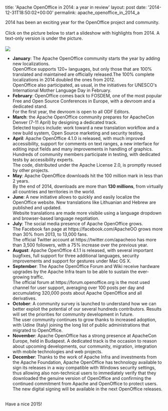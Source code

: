 title: 'Apache OpenOffice in 2014: a year in review'
layout: post
date: '2014-12-31T18:50:02+00:00'
permalink: apache_openoffice_in_2014_a

2014 has been an exciting year for the OpenOffice project and community.<br /><br />Click on the picture below to start a slideshow with highlights from 2014. A text-only version is under the picture.<br /><br /> <a href="http://cdn.knightlab.com/libs/timeline/latest/embed/index.html?source=0ApXDQB3bRocRdHd6OEVOeHVRTHBFQlc4RkJTSG1XSkE&amp;font=Bevan-PotanoSans&amp;maptype=toner&amp;lang=en&amp;height=650"><img src="http://people.apache.org/~pescetti/blog/2014-12-review/timeline.png" /></a><br /> 
  <ul> 
    <li><b>January</b>: The Apache OpenOffice community starts the year by adding new localizations.<br />OpenOffice supports 120+ languages, but only those that are 100% translated and maintained are officially released.The 100% complete localizations in 2014 doubled the ones from 2012.<br />OpenOffice also participated, as usual, in the initiatives for UNESCO's International Mother Language Day in February.</li> 
    <li><b>February</b>: OpenOffice comes back to FOSDEM, one of the most popular Free and Open Source Conferences in Europe, with a devroom and a dedicated stand.<br />For the first year, the devroom is open to all ODF Editors.</li> 
    <li><b>March</b>: the Apache OpenOffice community prepares for ApacheCon Denver (7-11 April) by designing a dedicated track.<br />Selected topics include: work toward a new translation workflow and a new build system, Open Source marketing and security testing.</li> 
    <li><b>April</b>: Apache OpenOffice 4.1.0 is released, with much improved accessibility, support for comments on text ranges, a new interface for editing input fields and many improvements in handling of graphics.<br />Hundreds of community members participate in testing, with dedicated tests by accessibility experts.<br />The code, distributed under the Apache License 2.0, is promptly reused by other projects.</li> 
    <li><b>May</b>: Apache OpenOffice downloads hit the 100 million mark in less than 2 years.<br />By the end of 2014, downloads are more than <b>130 millions</b>, from virtually all countries and territories in the world.</li> 
    <li><b>June</b>: A new initiative allows to quickly and easily localize the OpenOffice website. New translations like Lithuanian and Hebrew are published and updated.<br />Website translations are made more visibile using a language dropdown and browser-based language negotiation.</li> 
    <li><b>July</b>: The social media presence of Apache OpenOffice grows.<br />The Facebook fan page at https://facebook.com/ApacheOO grows more than 30% from 2013, to 13,000 fans.<br />The official Twitter account at https://twitter.com/apacheoo has more than 3,500 followers, with a 75% increase over the previous year.</li> 
    <li><b>August</b>: Apache OpenOffice 4.1.1 is released, with several important bugfixes, full support for three additional languages, security improvements and support for gestures under Mac OS X.</li> 
    <li><b>September</b>: The Apache OpenOffice Forum and Wiki receive hardware upgrades by the Apache Infra team to be able to sustain the ever-growing traffic.<br />The official forum at https://forum.openoffice.org is the most used channel for user support, averaging over 100 posts per day and accumulating 320,000 posts about Apache OpenOffice and all derivatives.</li> 
    <li><b>October</b>: A community survey is launched to understand how we can better exploit the potential of our several hundreds contributors. Results will set the priorities for community development in future.<br />The user community continues to grow thanks to increased adoption, with Udine (Italy) joining the long list of public administrations that migrated to OpenOffice.</li> 
    <li><b>November</b>: Apache OpenOffice has a strong presence at ApacheCon Europe, held in Budapest. A dedicated track is the occasion to reason about upcoming developments, our community, migration, integration with mobile technologies and web projects.</li> 
    <li><b>December</b>: Thanks to the work of Apache Infra and investments from the Apache Foundation, Apache OpenOffice has technology available to sign its releases in a way compatible with Windows security settings, thus allowing also non-technical users to immediately verify that they downloaded the genuine version of OpenOffice and confirming the continued commitment from Apache and OpenOffice to protect users.<br />The new digital signing will be available in the next OpenOffice releases.</li> 
  </ul><br />Have a nice 2015!
